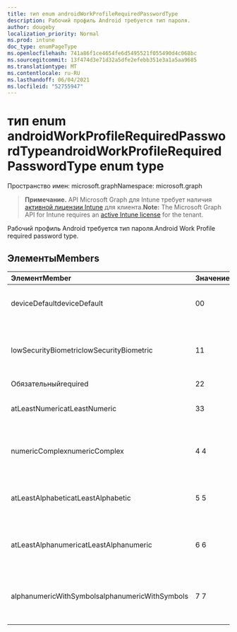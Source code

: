 ```yaml
---
title: тип enum androidWorkProfileRequiredPasswordType
description: Рабочий профиль Android требуется тип пароля.
author: dougeby
localization_priority: Normal
ms.prod: intune
doc_type: enumPageType
ms.openlocfilehash: 741a86f1ce4654fe6d5495521f055490d4c068bc
ms.sourcegitcommit: 13f474d3e71d32a5dfe2efebb351e3a1a5aa9685
ms.translationtype: MT
ms.contentlocale: ru-RU
ms.lasthandoff: 06/04/2021
ms.locfileid: "52755947"
---
```

# <a name="androidworkprofilerequiredpasswordtype-enum-type"></a><span data-ttu-id="195e8-103">тип enum androidWorkProfileRequiredPasswordType</span><span class="sxs-lookup"><span data-stu-id="195e8-103">androidWorkProfileRequiredPasswordType enum type</span></span>

<span data-ttu-id="195e8-104">Пространство имен: microsoft.graph</span><span class="sxs-lookup"><span data-stu-id="195e8-104">Namespace: microsoft.graph</span></span>

> <span data-ttu-id="195e8-105">**Примечание.** API Microsoft Graph для Intune требует наличия [активной лицензии Intune](https://go.microsoft.com/fwlink/?linkid=839381) для клиента.</span><span class="sxs-lookup"><span data-stu-id="195e8-105">**Note:** The Microsoft Graph API for Intune requires an [active Intune license](https://go.microsoft.com/fwlink/?linkid=839381) for the tenant.</span></span>

<span data-ttu-id="195e8-106">Рабочий профиль Android требуется тип пароля.</span><span class="sxs-lookup"><span data-stu-id="195e8-106">Android Work Profile required password type.</span></span>

## <a name="members"></a><span data-ttu-id="195e8-107">Элементы</span><span class="sxs-lookup"><span data-stu-id="195e8-107">Members</span></span>
|<span data-ttu-id="195e8-108">Элемент</span><span class="sxs-lookup"><span data-stu-id="195e8-108">Member</span></span>|<span data-ttu-id="195e8-109">Значение</span><span class="sxs-lookup"><span data-stu-id="195e8-109">Value</span></span>|<span data-ttu-id="195e8-110">Описание</span><span class="sxs-lookup"><span data-stu-id="195e8-110">Description</span></span>|
|:---|:---|:---|
|<span data-ttu-id="195e8-111">deviceDefault</span><span class="sxs-lookup"><span data-stu-id="195e8-111">deviceDefault</span></span>|<span data-ttu-id="195e8-112">0</span><span class="sxs-lookup"><span data-stu-id="195e8-112">0</span></span>|<span data-ttu-id="195e8-113">Значение устройства по умолчанию, без намерения.</span><span class="sxs-lookup"><span data-stu-id="195e8-113">Device default value, no intent.</span></span>|
|<span data-ttu-id="195e8-114">lowSecurityBiometric</span><span class="sxs-lookup"><span data-stu-id="195e8-114">lowSecurityBiometric</span></span>|<span data-ttu-id="195e8-115">1</span><span class="sxs-lookup"><span data-stu-id="195e8-115">1</span></span>|<span data-ttu-id="195e8-116">Требуется пароль с низкой безопасностью на основе биометрии.</span><span class="sxs-lookup"><span data-stu-id="195e8-116">Low security biometrics based password required.</span></span>|
|<span data-ttu-id="195e8-117">Обязательный</span><span class="sxs-lookup"><span data-stu-id="195e8-117">required</span></span>|<span data-ttu-id="195e8-118">2</span><span class="sxs-lookup"><span data-stu-id="195e8-118">2</span></span>|<span data-ttu-id="195e8-119">Обязательный.</span><span class="sxs-lookup"><span data-stu-id="195e8-119">Required.</span></span>|
|<span data-ttu-id="195e8-120">atLeastNumeric</span><span class="sxs-lookup"><span data-stu-id="195e8-120">atLeastNumeric</span></span>|<span data-ttu-id="195e8-121">3</span><span class="sxs-lookup"><span data-stu-id="195e8-121">3</span></span>|<span data-ttu-id="195e8-122">Требуется по крайней мере числовая пароль.</span><span class="sxs-lookup"><span data-stu-id="195e8-122">At least numeric password required.</span></span>|
|<span data-ttu-id="195e8-123">numericComplex</span><span class="sxs-lookup"><span data-stu-id="195e8-123">numericComplex</span></span>|<span data-ttu-id="195e8-124">4 </span><span class="sxs-lookup"><span data-stu-id="195e8-124">4</span></span>|<span data-ttu-id="195e8-125">Требуется числовый сложный пароль.</span><span class="sxs-lookup"><span data-stu-id="195e8-125">Numeric complex password required.</span></span>|
|<span data-ttu-id="195e8-126">atLeastAlphabetic</span><span class="sxs-lookup"><span data-stu-id="195e8-126">atLeastAlphabetic</span></span>|<span data-ttu-id="195e8-127">5 </span><span class="sxs-lookup"><span data-stu-id="195e8-127">5</span></span>|<span data-ttu-id="195e8-128">Требуется по крайней мере алфавитный пароль.</span><span class="sxs-lookup"><span data-stu-id="195e8-128">At least alphabetic password required.</span></span>|
|<span data-ttu-id="195e8-129">atLeastAlphanumeric</span><span class="sxs-lookup"><span data-stu-id="195e8-129">atLeastAlphanumeric</span></span>|<span data-ttu-id="195e8-130">6 </span><span class="sxs-lookup"><span data-stu-id="195e8-130">6</span></span>|<span data-ttu-id="195e8-131">Требуется, по крайней мере, альфа-числовая пароль.</span><span class="sxs-lookup"><span data-stu-id="195e8-131">At least alphanumeric password required.</span></span>|
|<span data-ttu-id="195e8-132">alphanumericWithSymbols</span><span class="sxs-lookup"><span data-stu-id="195e8-132">alphanumericWithSymbols</span></span>|<span data-ttu-id="195e8-133">7 </span><span class="sxs-lookup"><span data-stu-id="195e8-133">7</span></span>|<span data-ttu-id="195e8-134">По крайней мере, альфа-число с паролем символов.</span><span class="sxs-lookup"><span data-stu-id="195e8-134">At least alphanumeric with symbols password required.</span></span>|





